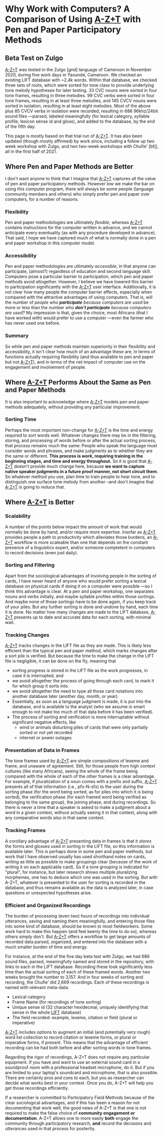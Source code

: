 # Why Work with Computers? A Comparison of Using [A-Z+T](https://github.com/kent-rasmussen/azt) with Pen and Paper Participatory Methods
## Beta Test on Zulgo
[A-Z+T](https://github.com/kent-rasmussen/azt) was tested in the Zulgo [gnd] language of Cameroon in November 2020, during five work days in Yaoundé, Cameroon. We checked an existing LIFT database with ~2.4k words. Within that database, we checked three sets of roots, which were sorted for tone class to provide underlying tone melody hypotheses for later testing. 33 CVC nouns were sorted in four tone frames, resulting in three melodies. 99 CVC verbs were sorted in four tone frames, resulting in at least three melodies, and 145 CVCV nouns were sorted in isolation, resulting in at least eight melodies. Most of the above plus 85 CVCV verbs in isolation were recorded, resulting in 686 96khz/24bit sound files —parsed, labeled meaningfully (for lexical category, syllable profile, lexicon sense id and gloss), and added to the database, by the end of the fifth day.

This page is mostly based on that trial run of [A-Z+T](https://github.com/kent-rasmussen/azt). It has also been updated (though mostly affirmed) by work since, including a follow up two week workshop with Zulgo, and two two-week workshops with Chufie' [bfj], all in the first half of 2021.

## Where Pen and Paper Methods are Better
I don't want anyone to think that I imagine that [A-Z+T](https://github.com/kent-rasmussen/azt) captures all the value of pen and paper participatory methods. However low we make the bar on using this computer program, there will always be some people (language community members and others) who simply prefer pen and paper over computers, for a number of reasons.

### Flexibility
Pen and paper methodologies are ultimately *flexible*, whereas [A-Z+T](https://github.com/kent-rasmussen/azt) contains instructions for the computer written in advance, and we cannot anticipate every eventuality (as with any procedure developed in advance). That said, I hope we have captured much of what is normally done in a pen and paper workshop in this computer model.

### Accessibility
Pen and paper methodologies are ultimately *accessible*, in that anyone can participate, (almost?) regardless of education and second language skill. Computers pose a particular barrier to participation, which pen and paper methods avoid altogether. However, I believe we have lowered this barrier to participation significantly with the [A-Z+T](https://github.com/kent-rasmussen/azt) user interface. Additionally, it is not clear how many people the computer barrier effects, especially when compared with the attractive advantages of using computers. That is, will the number of _people who **participate** because computers are used_ be more or less than the number _who **don't participate** because computers are used_? My impression is that, given the choice, most Africans (that I have worked with) would prefer to use a computer —even the farmer who has never used one before.

### Summary
So while pen and paper methods maintain superiority in their flexibility and accessibility, it isn't clear how much of an advantage these are, in terms of functions actually requiring flexibility (and thus available to pen and paper but not [A-Z+T](https://github.com/kent-rasmussen/azt)), and in terms of the net impact of computer use on the engagement and involvement of people.

## Where [A-Z+T](https://github.com/kent-rasmussen/azt) Performs About the Same as Pen and Paper Methods
It is also important to acknowledge where [A-Z+T](https://github.com/kent-rasmussen/azt) models pen and paper methods adequately, without providing any particular improvement.

### Sorting Time
Perhaps the most important non-change for [A-Z+T](https://github.com/kent-rasmussen/azt) is the time and energy required to sort words well. Whatever changes there may be in the filtering, storing, and processing of words before or after the actual sorting process, that process remains much the same: People who speak the language must consider words and phrases, and make judgments as to whether they are the same or different. **This process is *work*, requiring training in the beginning stages, and time and energy throughout.** So it is good that [A-Z+T](https://github.com/kent-rasmussen/azt) doesn't provide much change here, because **we want to capture native speaker judgments in a future proof manner, not short circuit them**. So whatever method you use, plan time to train people to hear tone, and to distinguish one surface tone melody from another –and don't imagine that [A-Z+T](https://github.com/kent-rasmussen/azt) is going to reduce that.

## Where [A-Z+T](https://github.com/kent-rasmussen/azt) is Better
### Scalability
A number of the points below impact the amount of work that would normally be done by hand, and/or require more expertise. Insofar as [A-Z+T](https://github.com/kent-rasmussen/azt) provides people a path to productivity which alleviates those burdens, an [A-Z+T](https://github.com/kent-rasmussen/azt) workflow is more scaleable than one that depends on the constant presence of a linguistics expert, and/or someone comptetent in computers to record decisions (even just daily).

### Sorting and Filtering
Apart from the sociological advantages of involving people in the sorting of cards, I have never heard of anyone who would prefer sorting a lexical database on physical cards if doing it on a computer were possible —so I think this advantage is clear. At a pen and paper workshop, one separates nouns and verbs initially, and maybe syllable profiles within those sortings. And maybe none of those sortings have to be done again, if you keep track of your piles. But any further sorting is done and undone by hand, each time it is done. No matter how many changes are made to the LIFT database, [A-Z+T](https://github.com/kent-rasmussen/azt) presents up to date and accurate data for each sorting, with minimal wait.

### Tracking Changes
[A-Z+T](https://github.com/kent-rasmussen/azt) tracks changes in the LIFT file as they are made. This is likely less efficient than the typical pen and paper method, which marks changes after a sort pile is verified. But because the time to make the change in the LIFT file is negligible, it can be done on the fly, meaning that

- sorting progress is stored in the LIFT file as the work progresses, in case it is interrupted, and
- we avoid altogether the process of going through each card, to mark it for which group it sorts into.
- we avoid altogether the need to type all those card notations into another database later (another day, month, or year).
- Essentially, as soon as a language judgment is made, it is put into the database, and is available to the analyst (who we assume is smart enough to not make too much of that data before it has been verified).
- The process of sorting and verification is more interruptable without significant negative effects, like
    - wind or animals disturbing piles of cards that were only partially sorted or not yet recorded
    - internet or power outages

### Presentation of Data in Frames
The tone frames used by [A-Z+T](https://github.com/kent-rasmussen/azt) are simple compositions of lexeme and frame, and unaware of agreement. Still, for those people from high context cultures (like many Africans), seeing the whole of the frame being compared with the whole of each of the other frames is a clear advantage. For example, if pluralization of a noun comes with a prefix and suffix, [A-Z+T](https://github.com/kent-rasmussen/azt) presents all of that information (i.e., pfx-N-sfx) to the user during the sorting phase (for the word being sorted, as for piles into which it is being sorted), the verification phase (for each framed word being verified as belonging to the same group), the joining phase, and during recordings. So there is never a time that a speaker is asked to make a judgment about a word in a given context, without actually seeing it in that context, along with any comparative words also in that same context.

### Tracking Frames
A corollary advantage of [A-Z+T](https://github.com/kent-rasmussen/azt) presenting data in frames is that it *stores* the forms and glosses used in sorting in the LIFT file, so this information is available later. This is perhaps done in some pen and paper methods, but work that I have observed usually has used shorthand notes on cards, writing as little as possible to make groupings clear (because of the work of writing it on each applicable card). So if a tone grouping is indicated for "plural", for instance, but later research shows multiple pluralizing morphemes, one has to deduce which one was used in the sorting. But with A-Z+T, whatever is presented to the user for sorting is recorded in the database, and thus remains available as the data is analyzed later, in case questions or unexpected hypotheses arise.

### Efficient and Organized Recordings
The burden of processing (even two) hours of recordings into individual utterances, saving and naming them meaningfully, and entering those files into some kind of database, should be known to most fieldworkers. Some work hard to make this happen (and feel keenly the time to do so), whereas others simply don't. But [A-Z+T](https://github.com/kent-rasmussen/azt) offers a workflow to get large amounts of recorded data parsed, organized, and entered into the database with a much smaller burden of time and energy.

For instance, at the end of the five day beta test with Zulgo, we had 686 sound files, parsed, meaningfully named and stored in the repository, with links to each in the LIFT database. Recording these took significantly less time than the actual sorting of each of these framed words. Another two weeks brought the number to 3,157. And in four weeks of sorting and recording, the Chufie' did 2,669 recordings. Each of these recordings is named with relevant meta-data:
- Lexical category
- Frame Name (for recordings of tone sorting)
- Unique sense id (32 character hexidecmal, uniquely identifying that sense in the whole [LIFT](https://code.google.com/archive/p/lift-standard/) database)
- The field recorded: example, lexeme, citation or field (plural or imperative)

[A-Z+T](https://github.com/kent-rasmussen/azt) includes options to augment an initial (and potentially very rough) word list collection to record citation or lexeme forms, or plural or imperative forms, if present. This means that the advantage of efficient recording can be had both before and after sorting words in tone frames.

Regarding the rigor of recordings, A-Z+T does not require any particular equipment. If you have and want to use an external sound card in a soundproof room with a professional headset microphone, do it. But if you are limited to your laptop's soundcard and microphone, that is also possible. There are certainly pros and cons to each, but you as researcher can decide what works best in your context. Once you do, A-Z+T will help you get those recordings efficiently.

If a researcher is committed to Participatory Field Methods because of the clear sociological advantages, and if this has been a reason for not documenting that work well, the good news of A-Z+T is that one is not required to make the false choice of **community engagement *or* documentation**. A-Z+T allows one to more easily **both** engage the community through participatory research, **and** record the decisions and utterances used in that process for posterity.
